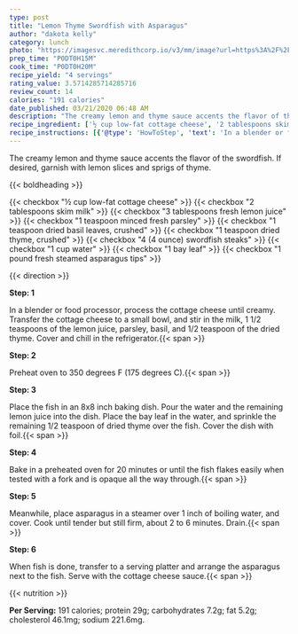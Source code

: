 ```yaml
---
type: post
title: "Lemon Thyme Swordfish with Asparagus"
author: "dakota kelly"
category: lunch
photo: "https://imagesvc.meredithcorp.io/v3/mm/image?url=https%3A%2F%2Fimages.media-allrecipes.com%2Fuserphotos%2F14627.jpg"
prep_time: "P0DT0H15M"
cook_time: "P0DT0H20M"
recipe_yield: "4 servings"
rating_value: 3.5714285714285716
review_count: 14
calories: "191 calories"
date_published: 03/21/2020 06:48 AM
description: "The creamy lemon and thyme sauce accents the flavor of the swordfish.  If desired, garnish with lemon slices and sprigs of thyme."
recipe_ingredient: ['½ cup low-fat cottage cheese', '2 tablespoons skim milk', '3 tablespoons fresh lemon juice', '1 teaspoon minced fresh parsley', '1 teaspoon dried basil leaves, crushed', '1 teaspoon dried thyme, crushed', '4 (4 ounce) swordfish steaks', '1 cup water', '1 bay leaf', '1 pound fresh steamed asparagus tips']
recipe_instructions: [{'@type': 'HowToStep', 'text': 'In a blender or food processor, process the cottage cheese until creamy. Transfer the cottage cheese to a small bowl, and stir in the milk, 1 1/2 teaspoons of the lemon juice, parsley, basil, and 1/2 teaspoon of the dried thyme.  Cover and chill in the refrigerator.\n'}, {'@type': 'HowToStep', 'text': 'Preheat oven to 350 degrees F (175 degrees C).\n'}, {'@type': 'HowToStep', 'text': 'Place the fish in an 8x8 inch baking dish. Pour the water and the remaining lemon juice into the dish. Place the bay leaf in the water, and sprinkle the remaining 1/2 teaspoon of dried thyme over the fish. Cover the dish with foil.\n'}, {'@type': 'HowToStep', 'text': 'Bake in a preheated oven for 20 minutes or until the fish flakes easily when tested with a fork and is opaque all the way through.\n'}, {'@type': 'HowToStep', 'text': 'Meanwhile, place asparagus in a steamer over 1 inch of boiling water, and cover. Cook until tender but still firm, about 2 to 6 minutes. Drain.\n'}, {'@type': 'HowToStep', 'text': 'When fish is done, transfer to a serving platter and arrange the asparagus next to the fish. Serve with the cottage cheese sauce.\n'}]
---
```


The creamy lemon and thyme sauce accents the flavor of the swordfish.  If desired, garnish with lemon slices and sprigs of thyme. 

{{< boldheading >}}

{{< checkbox "½ cup low-fat cottage cheese" >}}
{{< checkbox "2 tablespoons skim milk" >}}
{{< checkbox "3 tablespoons fresh lemon juice" >}}
{{< checkbox "1 teaspoon minced fresh parsley" >}}
{{< checkbox "1 teaspoon dried basil leaves, crushed" >}}
{{< checkbox "1 teaspoon dried thyme, crushed" >}}
{{< checkbox "4 (4 ounce) swordfish steaks" >}}
{{< checkbox "1 cup water" >}}
{{< checkbox "1  bay leaf" >}}
{{< checkbox "1 pound fresh steamed asparagus tips" >}}


{{< direction >}}

**Step: 1**

In a blender or food processor, process the cottage cheese until creamy. Transfer the cottage cheese to a small bowl, and stir in the milk, 1 1/2 teaspoons of the lemon juice, parsley, basil, and 1/2 teaspoon of the dried thyme.  Cover and chill in the refrigerator.{{< span >}}

**Step: 2**

Preheat oven to 350 degrees F (175 degrees C).{{< span >}}

**Step: 3**

Place the fish in an 8x8 inch baking dish. Pour the water and the remaining lemon juice into the dish. Place the bay leaf in the water, and sprinkle the remaining 1/2 teaspoon of dried thyme over the fish. Cover the dish with foil.{{< span >}}

**Step: 4**

Bake in a preheated oven for 20 minutes or until the fish flakes easily when tested with a fork and is opaque all the way through.{{< span >}}

**Step: 5**

Meanwhile, place asparagus in a steamer over 1 inch of boiling water, and cover. Cook until tender but still firm, about 2 to 6 minutes. Drain.{{< span >}}

**Step: 6**

When fish is done, transfer to a serving platter and arrange the asparagus next to the fish. Serve with the cottage cheese sauce.{{< span >}}

{{< nutrition >}}

**Per Serving:** 191 calories; protein 29g; carbohydrates 7.2g; fat 5.2g; cholesterol 46.1mg; sodium 221.6mg.